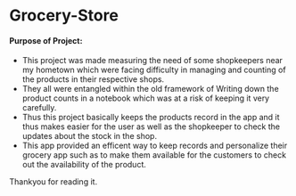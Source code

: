 # Grocery-Store

#### Purpose of Project:

* This project was made measuring the need of some shopkeepers near my hometown which were facing difficulty in managing and counting of the products in their respective shops.
* They all were entangled within the old framework of Writing down the product counts in a notebook which was at a risk of keeping it very carefully.
* Thus this project basically keeps the products record in the app and it thus makes easier for the user as well as the shopkeeper to check the updates about the stock in the shop.
* This app provided an efficent way to keep records and personalize their grocery app such as to make them available for the customers to check out the availability of the product.

Thankyou for reading it.

